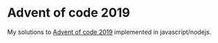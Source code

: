 # Advent of code 2019 

My solutions to [Advent of code 2019](https://adventofcode.com/) implemented in javascript/nodejs.
